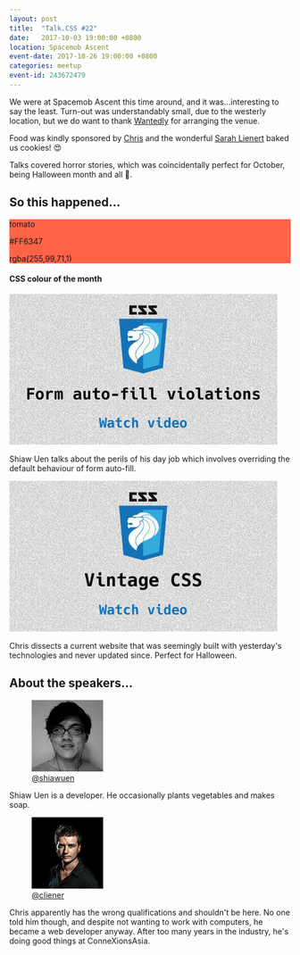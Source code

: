 ```yaml
---
layout: post
title:  "Talk.CSS #22"
date:   2017-10-03 19:00:00 +0800
location: Spacemob Ascent
event-date: 2017-10-26 19:00:00 +0800
categories: meetup
event-id: 243672479
---
```

We were at Spacemob Ascent this time around, and it was...interesting to say the least. Turn-out was understandably small, due to the westerly location, but we do want to thank [Wantedly](https://sg.wantedly.com/) for arranging the venue.

Food was kindly sponsored by [Chris](https://twitter.com/cliener) and the wonderful [Sarah Lienert](https://twitter.com/sazzarj) baked us cookies! <span class="emoji" role="img" tabindex="0" aria-label="smiling face with heart-eyes">&#x1F60D;</span>

Talks covered horror stories, which was coincidentally perfect for October, being Halloween month and all <span class="emoji" role="img" tabindex="0" aria-label="jack-o-lantern">&#x1F383;</span>.

## So this happened...

<div class="c-colour">
  <div class="c-swatch" style="background-color:#FF6347;">
    <div class="c-swatch__txt">
      <p>tomato</p>
      <p>#FF6347</p>
      <p>rgba(255,99,71,1)</p>
    </div>
  </div>
<h4>CSS colour of the month</h4>
</div>

<div class="c-videos">
  <div class="c-video">
    <a class="c-video__link" href="https://youtu.be/3ShLqkRM42c">
      <img class="c-video__img" src="/img/talk-22/s2201.jpg" srcset="/img/talk-22/s2201@2x.jpg 2x" alt="Link to Introduction to FLOCSS"/>
    </a>
    <p class="c-video__desc">Shiaw Uen talks about the perils of his day job which involves overriding the default behaviour of form auto-fill.</p>
  </div>

  <div class="c-video">
    <a class="c-video__link" href="https://youtu.be/mOKG2bUkDJ8">
      <img class="c-video__img" src="/img/talk-22/s2202.jpg" srcset="/img/talk-22/s2202@2x.jpg 2x" alt="Link to Vintage CSS"/>
    </a>
    <p class="c-video__desc">Chris dissects a current website that was seemingly built with yesterday's technologies and never updated since. Perfect for Halloween.</p>
  </div>
</div>

## About the speakers...

<div class="l-speakers c-speakers u-align-start">
  <div class="l-speaker c-speaker">
    <figure>
      <img class="c-speaker__img" src="/img/talk-3/tsu.jpg" srcset="/img/talk-3/tsu@2x.jpg 2x" alt="Tan Shiaw Uen"/>
      <figcaption><a class="c-speaker__link" href="https://twitter.com/shiawuen">@shiawuen</a></figcaption>
    </figure>
    <p class="c-speaker__intro">Shiaw Uen is a developer. He occasionally plants vegetables and makes soap.</p>
  </div>

  <div class="l-speaker c-speaker">
    <figure>
      <img class="c-speaker__img" src="/img/talk-1/chris.jpg" srcset="/img/talk-1/chris@2x.jpg 2x" alt="Chris Lienert"/>
      <figcaption><a class="c-speaker__link" href="https://twitter.com/cliener">@cliener</a></figcaption>
    </figure>
    <p class="c-speaker__intro">Chris apparently has the wrong qualifications and shouldn't be here. No one told him though, and despite not wanting to work with computers, he became a web developer anyway. After too many years in the industry, he's doing good things at ConneXionsAsia.</p>
  </div>
</div>
